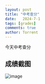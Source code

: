```yaml
---
layout: post
title: "中考查分"
date:   2024-7-1
tags: [grades]
comments: true
author: Torrent
---
```


今天中考查分
<!-- more -->

## 成绩截图
<!--![image](https://github.com/hhzhuhaoze/Blog/assets/134834983/86f1b851-9e85-4a31-901f-c1d14a00550c)-->
![image](https://www.now61.com/f/Bn4Kip/%E5%B1%8F%E5%B9%95%E6%88%AA%E5%9B%BE_1-7-2024_7552_zkcf.whzkb.cn.jpeg)
